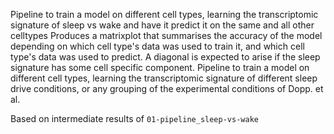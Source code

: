 Pipeline to train a model on different cell types, learning the transcriptomic signature of sleep vs wake
and have it predict it on the same and all other celltypes
Produces a matrixplot that summarises the accuracy of the model depending on which cell type's data was used to train it,
and which cell type's data was used to predict.
A diagonal is expected to arise if the sleep signature has some cell specific component.
 Pipeline to train a model on different cell types, learning the transcriptomic signature of different sleep drive conditions, or any grouping of the experimental conditions of Dopp. et al.

Based on intermediate results of `01-pipeline_sleep-vs-wake`